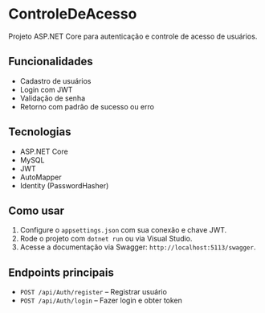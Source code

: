 # ControleDeAcesso

Projeto ASP.NET Core para autenticação e controle de acesso de usuários.

## Funcionalidades

- Cadastro de usuários
- Login com JWT
- Validação de senha
- Retorno com padrão de sucesso ou erro

## Tecnologias

- ASP.NET Core
- MySQL
- JWT
- AutoMapper
- Identity (PasswordHasher)

## Como usar

1. Configure o `appsettings.json` com sua conexão e chave JWT.
2. Rode o projeto com `dotnet run` ou via Visual Studio.
3. Acesse a documentação via Swagger: `http://localhost:5113/swagger`.

## Endpoints principais

- `POST /api/Auth/register` – Registrar usuário
- `POST /api/Auth/login` – Fazer login e obter token
